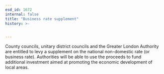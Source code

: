 ```yaml
---
esd_id: 1672
internal: false
title: "Business rate supplement"
history: >-
  

---
```


County councils, unitary district councils and the Greater London Authority are entitled to levy a supplement on the national non-domestic rate (or business rate). Authorities will be able to use the proceeds to fund additional investment aimed at promoting the economic development of local areas.


